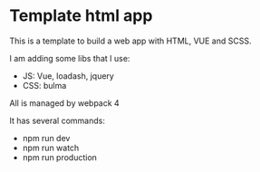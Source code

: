 
# Template html app

This is a template to build a web app with HTML, VUE and SCSS.

I am adding some libs that I use:
* JS: Vue, loadash, jquery
* CSS: bulma

All is managed by webpack 4

It has several commands:
* npm run dev
* npm run watch
* npm run production